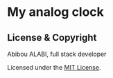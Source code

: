 # My analog clock


## License & Copyright
Abibou ALABI, full stack developer

Licensed under the [MIT License](LICENSE).

